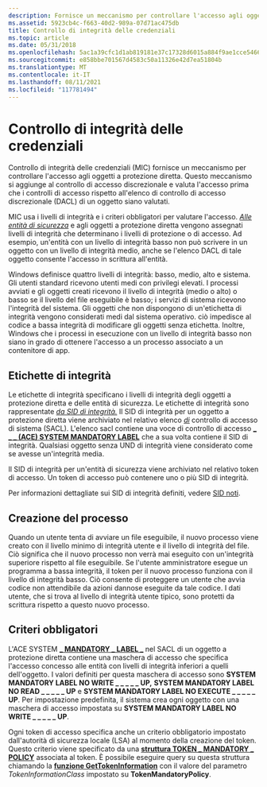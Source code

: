 ```yaml
---
description: Fornisce un meccanismo per controllare l'accesso agli oggetti a protezione diretta.
ms.assetid: 5923cb4c-f663-40d2-989a-07d71ac475db
title: Controllo di integrità delle credenziali
ms.topic: article
ms.date: 05/31/2018
ms.openlocfilehash: 5ac1a39cfc1d1ab819181e37c17328d6015a884f9ae1cce546643480351341b4
ms.sourcegitcommit: e858bbe701567d4583c50a11326e42d7ea51804b
ms.translationtype: MT
ms.contentlocale: it-IT
ms.lasthandoff: 08/11/2021
ms.locfileid: "117781494"
---
```

# <a name="mandatory-integrity-control"></a>Controllo di integrità delle credenziali

Controllo di integrità delle credenziali (MIC) fornisce un meccanismo per controllare l'accesso agli oggetti a protezione diretta. Questo meccanismo si aggiunge al controllo di accesso discrezionale e valuta [](/windows/desktop/SecGloss/d-gly) l'accesso prima che i controlli di accesso rispetto all'elenco di controllo di accesso discrezionale (DACL) di un oggetto siano valutati.

MIC usa i livelli di integrità e i criteri obbligatori per valutare l'accesso. [*Alle entità di sicurezza*](/windows/desktop/SecGloss/s-gly) e agli oggetti a protezione diretta vengono assegnati livelli di integrità che determinano i livelli di protezione o di accesso. Ad esempio, un'entità con un livello di integrità basso non può scrivere in un oggetto con un livello di integrità medio, anche se l'elenco DACL di tale oggetto consente l'accesso in scrittura all'entità.

Windows definisce quattro livelli di integrità: basso, medio, alto e sistema. Gli utenti standard ricevono utenti medi con privilegi elevati. I processi avviati e gli oggetti creati ricevono il livello di integrità (medio o alto) o basso se il livello del file eseguibile è basso; i servizi di sistema ricevono l'integrità del sistema. Gli oggetti che non dispongono di un'etichetta di integrità vengono considerati medi dal sistema operativo. ciò impedisce al codice a bassa integrità di modificare gli oggetti senza etichetta. Inoltre, Windows che i processi in esecuzione con un livello di integrità basso non siano in grado di ottenere l'accesso a un processo associato a un contenitore di app.

## <a name="integrity-labels"></a>Etichette di integrità

Le etichette di integrità specificano i livelli di integrità degli oggetti a protezione diretta e delle entità di sicurezza. Le etichette di integrità sono rappresentate [*da SID di integrità.*](/windows/desktop/SecGloss/i-gly) Il SID di integrità per un oggetto a protezione diretta viene archiviato nel relativo elenco [*di*](/windows/desktop/SecGloss/s-gly) controllo di accesso di sistema (SACL). L'elenco sacl contiene una voce di controllo di accesso [**\_ \_ \_ (ACE) SYSTEM MANDATORY LABEL**](/windows/desktop/api/Winnt/ns-winnt-system_mandatory_label_ace) che a sua volta contiene il SID di integrità. [](/windows/desktop/SecGloss/a-gly) Qualsiasi oggetto senza UND di integrità viene considerato come se avesse un'integrità media.

Il SID di integrità per un'entità di sicurezza viene archiviato nel relativo token di accesso. Un token di accesso può contenere uno o più SID di integrità.

Per informazioni dettagliate sui SID di integrità definiti, vedere [SID noti](well-known-sids.md).

## <a name="process-creation"></a>Creazione del processo

Quando un utente tenta di avviare un file eseguibile, il nuovo processo viene creato con il livello minimo di integrità utente e il livello di integrità del file. Ciò significa che il nuovo processo non verrà mai eseguito con un'integrità superiore rispetto al file eseguibile. Se l'utente amministratore esegue un programma a bassa integrità, il token per il nuovo processo funziona con il livello di integrità basso. Ciò consente di proteggere un utente che avvia codice non attendibile da azioni dannose eseguite da tale codice. I dati utente, che si trova al livello di integrità utente tipico, sono protetti da scrittura rispetto a questo nuovo processo.

## <a name="mandatory-policy"></a>Criteri obbligatori

L'ACE SYSTEM [**\_ MANDATORY \_ LABEL \_**](/windows/desktop/api/Winnt/ns-winnt-system_mandatory_label_ace) nel SACL di un oggetto a protezione diretta contiene una maschera di accesso che specifica l'accesso concesso alle entità con livelli di integrità inferiori a quelli dell'oggetto. I valori definiti per questa maschera di accesso sono **SYSTEM MANDATORY LABEL NO WRITE \_ \_ \_ \_ \_ UP,** **SYSTEM MANDATORY LABEL NO READ \_ \_ \_ \_ \_ UP** e **SYSTEM MANDATORY LABEL NO EXECUTE \_ \_ \_ \_ \_ UP**. Per impostazione predefinita, il sistema crea ogni oggetto con una maschera di accesso impostata su **SYSTEM MANDATORY LABEL NO WRITE \_ \_ \_ \_ \_ UP**.

Ogni token di accesso specifica anche un [](/windows/desktop/SecGloss/l-gly) criterio obbligatorio impostato dall'autorità di sicurezza locale (LSA) al momento della creazione del token. Questo criterio viene specificato da una [**struttura TOKEN \_ MANDATORY \_ POLICY**](/windows/desktop/api/Winnt/ns-winnt-token_mandatory_policy) associata al token. È possibile eseguire query su questa struttura chiamando la [**funzione GetTokenInformation**](/windows/win32/api/securitybaseapi/nf-securitybaseapi-gettokeninformation) con il valore del parametro *TokenInformationClass* impostato su **TokenMandatoryPolicy**.

 

 
